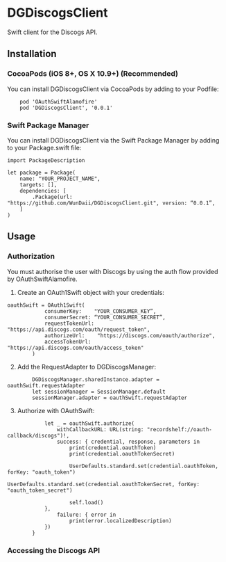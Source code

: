 # DGDiscogsClient
Swift client for the Discogs API.

## Installation

### CocoaPods (iOS 8+, OS X 10.9+) (Recommended)

You can install DGDiscogsClient via CocoaPods by adding to your Podfile:

```
    pod 'OAuthSwiftAlamofire'
    pod 'DGDiscogsClient', '0.0.1'
```

### Swift Package Manager 

You can install DGDiscogsClient via the Swift Package Manager by adding to your Package.swift file:

```
import PackageDescription

let package = Package(
    name: "YOUR_PROJECT_NAME",
    targets: [],
    dependencies: [
        .Package(url: "https://github.com/WunDaii/DGDiscogsClient.git", version: “0.0.1”,
    ]
)
```

## Usage

### Authorization

You must authorise the user with Discogs by using the auth flow provided by OAuthSwiftAlamofire.

1. Create an OAuth1Swift object with your credentials:

```
oauthSwift = OAuth1Swift(
            consumerKey:    "YOUR_CONSUMER_KEY”,
            consumerSecret: “YOUR_CONSUMER_SECRET”,
            requestTokenUrl: "https://api.discogs.com/oauth/request_token",
            authorizeUrl:    "https://discogs.com/oauth/authorize",
            accessTokenUrl:  "https://api.discogs.com/oauth/access_token"
        )
```

2. Add the RequestAdapter to DGDiscogsManager:
        
```
        DGDiscogsManager.sharedInstance.adapter = oauthSwift.requestAdapter
        let sessionManager = SessionManager.default
        sessionManager.adapter = oauthSwift.requestAdapter
```
        
3. Authorize with OAuthSwift:

```
            let _ = oauthSwift.authorize(
                withCallbackURL: URL(string: "recordshelf://oauth-callback/discogs")!,
                success: { credential, response, parameters in
                    print(credential.oauthToken)
                    print(credential.oauthTokenSecret)
                    
                    UserDefaults.standard.set(credential.oauthToken, forKey: "oauth_token")
                    UserDefaults.standard.set(credential.oauthTokenSecret, forKey: "oauth_token_secret")
                    
                    self.load()
            },
                failure: { error in
                    print(error.localizedDescription)
            })
        }
```
### Accessing the Discogs API


